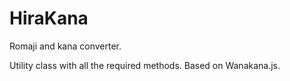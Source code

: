 # HiraKana
Romaji and kana converter.

Utility class with all the required methods. Based on Wanakana.js.